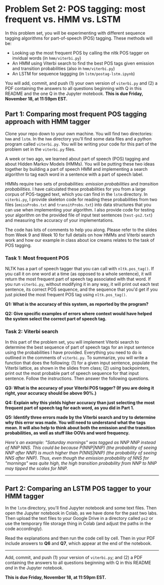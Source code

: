 # Problem Set 2: POS tagging: most frequent vs. HMM vs. LSTM

In this problem set, you will be experimenting with different sequence tagging algorithms for part-of-speech (POS) tagging. These methods will be:

* Looking up the most frequent POS by calling the nltk POS tagger on invidual words (in `hmm/viterbi.py`)
* An HMM using Viterbi search to find the best POS tags given emission and transition probabilities (also in `hmm/viterbi.py`)
* An LSTM for sequence taggging (in `lstm/postag-lstm.ipynb`)

You will add, commit, and push (1) your own version of `viterbi.py` and (2) a PDF containing the answers to all questions beginning with Q in this README and the one Q in the Jupyter motebook. **This is due Friday, November 18, at 11:59pm EST.**


## Part 1: Comparing most frequent POS tagging approach with HMM tagger
Clone your repo down to your own machine. You will find two directories: `hmm` and `lstm`. In the `hmm` directory you'll find some data files and a python program called `viterbi.py`. You will be writing your code for this part of the problem set in the `viterbi.py` files.

A week or two ago, we learned about part of speech (POS) tagging and about Hidden Markov Models (HMMs). You will be putting these two ideas together by building a part of speech HMM and implementing a search algorithm to tag each word in a sentence with a part of speech label. 

HMMs require two sets of probabilities: *emission probabilities* and *transition probabilities*. I have calculated these probabilities for you from a large corpus of POS-tagged text, which you can find in the `lstm` directory. In `viterbi.py`, I provide skeleton code for reading these probabilities from two files (`emissProbs.txt` and `transitProbs.txt`) into data structures that you can use when implementing your algorithm. I also provide code for testing your algorithm on the provided file of input test sentences (`test-ps2.txt`) and measuring the accuracy of your implementations. 

The code has lots of comments to help you along. Please refer to the slides from Week 9 and Week 10 for full details on how HMMs and Viterbi search work and how our example in class about ice creams relates to the task of POS tagging.

### Task 1: Most frequent POS
NLTK has a part of speech tagger that you can call with `nltk.pos_tag()`. If you call it on one word at a time (as opposed to a whole sentence), it will return the most frequent part of speech tag associated with that word. If you run `viterbi.py`, without modifying it in any way, it will print out each test sentence, its correct POS sequence, and the sequence that you'd get if you just picked the most frequent POS tag using `nltk.pos_tag()`.

**Q1: What is the accuracy of this system, as reported by the program?**

**Q2: Give specific examples of errors where context would have helped the system select the correct part of speech tag.**

### Task 2: Viterbi search
In this part of the problem set, you will implement Viterbi search to determine the best sequence of part of speech tags for an input sentence using the probabilities I have provided. Everything you need to do is outlined in the comments of `viterbi.py`. To summarize, you will write a function that does the following: (1) for a given input sentence, populate the Viterbi lattice, as shown in the slides from class; (2) using backpointers, print out the most probable part of speech sequence for that input sentence. Follow the instructions. Then answer the following questions.

**Q3: What is the accuracy of your Viterbi POS tagger? (If you are doing it right, your accuracy should be above 90%.)**

**Q4: Explain why this yields higher accuracy than just selecting the most frequent part of speech tag for each word, as you did in Part 1.**

**Q5: Identify three errors made by the Viterbi search and try to determine why this error was made. You will need to understand what the tags mean. It will also help to think about both the emission and the transition probabilities, as well as stuff like OOVs and word frequency.** 

*Here's an example: "Saturday mornings" was tagged as NNP NNP instead of NNP NNS. This could be because P(NNP|NNP) (the probability of seeing NNP after NNP) is much higher than P(NNS|NNP) (the probability of seeing NNS after NNP). Thus, even though the emission probability of NNS for "mornings" was quite high, the high transition probability from NNP to NNP may tipped the scales for NNP.*

---

## Part 2: Comparing an LSTM POS tagger to your HMM tagger
In the `lstm` directory, you'll find Jupyter notebook and some text files. Then open the Jupyter notebook in Colab, as we have done for the past two labs. Then upload the text files to your Google Drive in a directory called `ps2` or use the temporary file storage thing in Colab (and adjust the paths in the code accordingly).

Read the explanations and then run the code cell by cell. Then in your PDF include answers to **Q6** and **Q7**, which appear at the end of the notebook.

---

Add, commit, and push (1) your  version of `viterbi.py`; and (2) a PDF containing the answers to all questions beginning with Q in this README *and* in the Jupyter notebook. 

**This is due Friday, November 18, at 11:59pm EST.**
